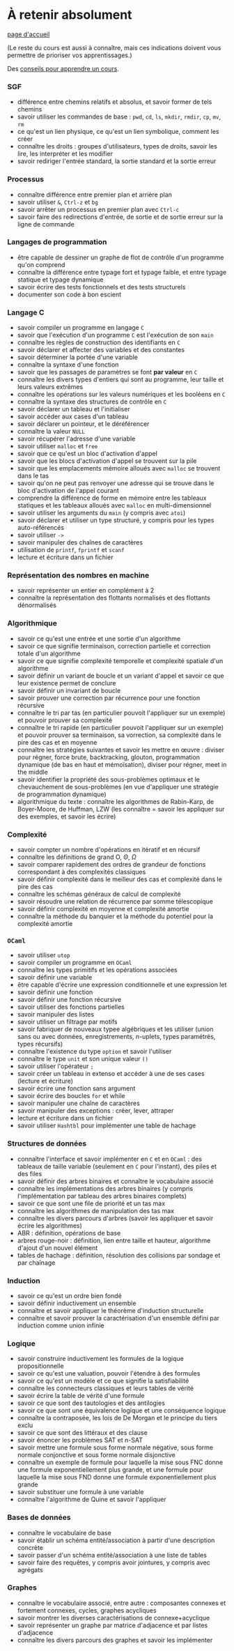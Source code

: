 # À retenir absolument

[page d'accueil](https://ineskkk.github.io/mp2i-pv/)

(Le reste du cours est aussi à connaître, mais ces indications doivent
vous permettre de prioriser vos apprentissages.)

Des [conseils pour apprendre un cours](https://www.youtube.com/watch?v=RVB3PBPxMWg).

### SGF

* différence entre chemins relatifs et absolus, et savoir former de
    tels chemins
* savoir utiliser les commandes de base : `pwd`, `cd`, `ls`,
  `mkdir`, `rmdir`, `cp`, `mv`, `rm`
* ce qu'est un lien physique, ce qu'est un lien symbolique, comment
  les créer
* connaître les droits : groupes d'utilisateurs, types de droits,
  savoir les lire, les interpréter et les modifier
* savoir rediriger l'entrée standard, la sortie standard et la sortie
  erreur

### Processus

* connaître différence entre premier plan et arrière plan
* savoir utiliser `&`, `Ctrl-z` et `bg`
* savoir arrêter un processus en premier plan avec `Ctrl-c`
* savoir faire des redirections d'entrée, de sortie et de sortie
  erreur sur la ligne de commande

### Langages de programmation

* être capable de dessiner un graphe de flot de contrôle d'un programme qu'on comprend
* connaître la différence entre typage fort et typage faible, et entre
  typage statique et typage dynamique
* savoir écrire des tests fonctionnels et des tests structurels
* documenter son code à bon escient

### Langage C

* savoir compiler un programme en langage `C`
* savoir que l'exécution d'un programme `C` est l'exécution de son
  `main`
* connaître les règles de construction des identifiants en `C`
* savoir déclarer et affecter des variables et des constantes
* savoir déterminer la portée d'une variable
* connaître la syntaxe d'une fonction
* savoir que les passages de paramètres se font **par valeur** en `C`
* connaître les divers types d'entiers qui sont au programme, leur
  taille et leurs valeurs extrêmes
* connaître les opérations sur les valeurs numériques et les booléens
  en `C`
* connaître la syntaxe des structures de contrôle en `C`
* savoir déclarer un tableau et l'initialiser
* savoir accéder aux cases d'un tableau
* savoir déclarer un pointeur, et le déréférencer
* connaître la valeur `NULL`
* savoir récupérer l'adresse d'une variable
* savoir utiliser `malloc` et `free`
* savoir que ce qu'est un bloc d'activation d'appel
* savoir que les blocs d'activation d'appel se trouvent sur la pile
* savoir que les emplacements mémoire alloués avec `malloc` se
  trouvent dans le tas
* savoir qu'on ne peut pas renvoyer une adresse qui se trouve dans le
  bloc d'activation de l'appel courant
* comprendre la différence de forme en mémoire entre les tableaux
  statiques et les tableaux alloués avec `malloc` en
  multi-dimensionnel
* savoir utiliser les arguments du `main` (y compris avec `atoi`)
* savoir déclarer et utiliser un type structuré, y compris pour les
  types auto-référencés
* savoir utiliser `->`
* savoir manipuler des chaînes de caractères
* utilisation de `printf`, `fprintf` et `scanf`
* lecture et écriture dans un fichier

### Représentation des nombres en machine

* savoir représenter un entier en complément à 2
* connaître la représentation des flottants normalisés et des
  flottants dénormalisés

### Algorithmique
* savoir ce qu'est une entrée et une sortie d'un algorithme
* savoir ce que signifie terminaison, correction partielle et
  correction totale d'un algorithme
* savoir ce que signifie complexité temporelle et complexité spatiale
  d'un algorithme
* savoir définir un variant de boucle et un variant d'appel et savoir
  ce que leur existence permet de conclure
* savoir définir un invariant de boucle
* savoir prouver une correction par récurrence pour une fonction
  récursive
* connaître le tri par tas (en particulier pouvoit l'appliquer sur un
  exemple) et pouvoir prouver sa complexité
* connaître le tri rapide (en particulier pouvoit l'appliquer sur un
  exemple) et pouvoir prouver sa terminaison, sa vorrection, sa
  complexité dans le pire des cas et en moyenne
* connaître les stratégies suivantes et savoir les mettre en œuvre :
  diviser pour régner, force brute, backtracking, glouton,
  programmation dynamique (de bas en haut et mémoïsation), diviser
  pour  régner, meet in the middle
* savoir identifier la propriété des sous-problèmes optimaux et le
  chevauchement de sous-problèmes (en vue d'appliquer une stratégie de
  programmation dynamique)
* algorithmique du texte : connaître les algorithmes de Rabin-Karp, de
  Boyer-Moore, de Huffman, LZW (les connaître = savoir les appliquer
  sur des exemples, et savoir les écrire)

### Complexité
* savoir compter un nombre d'opérations en itératif et en récursif
* connaître les définitions de grand O, $\Theta$, $\Omega$
* savoir comparer rapidement des ordres de grandeur de fonctions
  correspondant à des complexités classiques
* savoir définir complexité dans le meilleur des cas et complexité
  dans le pire des cas
* connaître les schémas généraux de calcul de complexité
* savoir résoudre une relation de récurrence par somme télescopique
* savoir définir complexité en moyenne et complexité amortie
* connaître la méthode du banquier et la méthode du potentiel pour la
  complexité amortie

### `OCaml`
* savoir utiliser `utop`
* savoir compiler un programme en `OCaml`
* connaître les types primitifs et les opérations associées
* savoir définir une variable
* être capable d'écrire une expression conditionnelle et une
  expression let
* savoir définir une fonction
* savoir définir une fonction récursive
* savoir utiliser des fonctions partielles
* savoir manipuler des listes
* savoir utiliser un filtrage par motifs
* savoir fabriquer de nouveaux typee algébriques et les utiliser
  (union sans ou avec données, enregistrements, $n$-uplets, types
  paramétrés, types récursifs)
* connaître l'existence du type `option` et savoir l'utiliser
* connaître le type `unit` et son unique valeur `()`
* savoir utiliser l'opérateur `;`
* savoir créer un tableau in extenso et accéder à une de ses cases
  (lecture et écriture)
* savoir écrire une fonction sans argument
* savoir écrire des boucles `for` et while
* savoir manipuler une chaîne de caractères
* savoir manipuler des exceptions : créer, lever, attraper 
* lecture et écriture dans un fichier
* savoir utiliser `Hashtbl` pour implémenter une table de hachage

### Structures de données
* connaître l'interface et savoir implémenter en `C` et en `OCaml` :
  des tableaux de taille variable (seulement en `C` pour l'instant),
  des piles et des files
* savoir définir des arbres binaires et connaître le vocabulaire
  associé
* connaître les implémentations des arbres binaires (y compris
  l'implémentation par tableau des arbres binaires complets)
* savoir ce que sont une file de priorité et un tas max
* connaître les algorithmes de manipulation des tas max
* connaître les divers parcours d'arbres (savoir les appliquer et
  savoir écrire les algorithmes)
* ABR : définition, opérations de base
* arbres rouge-noir : définition, lien entre taille et hauteur,
  algorithme d'ajout d'un nouvel élément
* tables de hachage : définition, résolution des collisions par sondage et par
  chaînage

### Induction
* savoir ce qu'est un ordre bien fondé
* savoir définir inductivement un ensemble
* connaître et savoir appliquer le théorème d'induction structurelle
* connaître et savoir prouver la caractérisation d'un ensemble défini
  par induction comme union infinie

### Logique
* savoir construire inductivement les formules de la logique
  propositionnelle
* savoir ce qu'est une valuation, pouvoir l'étendre à des formules
* savoir ce qu'est un modèle et ce que signifie la satisfiabilité
* connaître les connecteurs classiques et leurs tables de vérité
* savoir écrire la table de vérité d'une formule
* savoir ce que sont des tautologies et des antilogies
* savoir ce que sont une équivalence logique et une conséquence
  logique
* connaître la contraposée, les lois de De Morgan et le principe du
  tiers exclu
* savoir ce que sont des littéraux et des clause
* savoir énoncer les problèmes SAT et n-SAT
* savoir mettre une formule sous forme normale négative, sous forme
  normale conjonctive et sous forme normale disjonctive
* connaître un exemple de formule pour laquelle la mise sous FNC donne
  une formule exponentiellement plus grande, et une formule pour
  laquelle la mise sous FND donne une formule exponentiellement plus
  grande
* savoir substituer une formule à une variable
* connaître l'algorithme de Quine et savoir l'appliquer

### Bases de données
* connaître le vocabulaire de base
* savoir établir un schéma entité/association à partir d'une
  description concrète
* savoir passer d'un schéma entité/association à une liste de tables
* savoir faire des requêtes, y compris avoir jointures, y compris avec
  agrégats

### Graphes
* connaître le vocabulaire associé, entre autre : composantes connexes
  et fortement connexes, cycles, graphes acycliques
* savoir montrer les diverses caractérisations de connexe+acyclique
* savoir représenter un graphe par matrice d'adjacence et par listes
  d'adjacence
* connaître les divers parcours des graphes et savoir les implémenter
